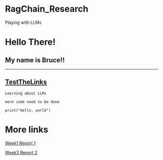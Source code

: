 # RagChain_Research
Playing with LLMs

# Hello There!
## My name is **Bruce**!!
---
[TestTheLinks](http://google.com)
---
`Learning about LLMs`

`more code need to be done`
```
print("Hello, world")
```
# More links
[Week1 Report 1](report-week-1.md)

[Week3 Report 2](report-week-3.md)
